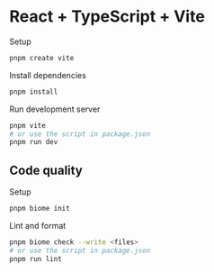 # React + TypeScript + Vite

Setup
```bash
pnpm create vite
```

Install dependencies

```bash
pnpm install
```

Run development server
```bash
pnpm vite
# or use the script in package.json
pnpm run dev
```


## Code quality

Setup
```bash
pnpm biome init
```

Lint and format
```bash
pnpm biome check --write <files>
# or use the script in package.json
pnpm run lint
```
